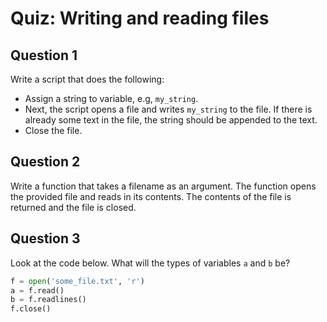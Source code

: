 # Quiz: Writing and reading files

## Question 1

Write a script that does the following:

+ Assign a string to variable, e.g, `my_string`.
+ Next, the script opens a file and writes `my_string` to the file. If there is already some text in the file, the string should be appended to the text.
+ Close the file.

## Question 2

Write a function that takes a filename as an argument. The function opens the provided file and reads in its contents. The contents of the file is returned and the file is closed.

## Question 3

Look at the code below. What will the types of variables `a` and `b` be?

```python
f = open('some_file.txt', 'r')
a = f.read()
b = f.readlines()
f.close()
```

